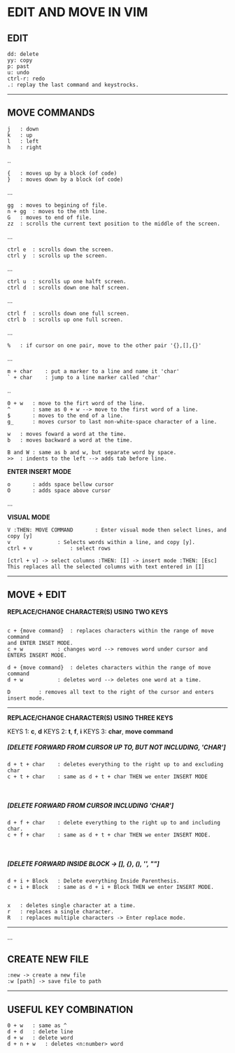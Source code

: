 EDIT AND MOVE IN VIM
====================

EDIT
----

```text
dd: delete
yy: copy
p: past
u: undo
ctrl-r: redo
.: replay the last command and keystrocks.
```
---


MOVE COMMANDS
-------------

```text
j	: down
k	: up
l	: left
h	: right
```
..

```text
{ 	: moves up by a block (of code)
} 	: moves down by a block (of code)
```
...

```text
gg	: moves to begining of file.
n + gg	: moves to the nth line.
G	: moves to end of file.
zz	: scrolls the current text position to the middle of the screen.
```
...

```text
ctrl e	: scrolls down the screen.
ctrl y	: scrolls up the screen.
```
...

```text
ctrl u	: scrolls up one halft screen.
ctrl d	: scrolls down one half screen.
```
...

```text
ctrl f	: scrolls down one full screen.
ctrl b	: scrolls up one full screen.
```
...

```text
%	: if cursor on one pair, move to the other pair '{},[],{}'
```
...

```text
m + char	: put a marker to a line and name it 'char'
` + char	: jump to a line marker called 'char'
```
..

```text
0 + w	: move to the firt word of the line.
^ 		: same as 0 + w --> move to the first word of a line.
$ 		: moves to the end of a line.
g_		: moves cursor to last non-white-space character of a line.

w	: moves foward a word at the time.
b	: moves backward a word at the time.

B and W : same as b and w, but separate word by space.
>>	: indents to the left --> adds tab before line.
```

**ENTER INSERT MODE**
```text
o		: adds space bellow cursor
O		: adds space above cursor
```
...

**VISUAL MODE**
```text
V :THEN: MOVE COMMAND		: Enter visual mode then select lines, and copy [y]
v				: Selects words within a line, and copy [y].
ctrl + v 			: select rows

[ctrl + v] -> select columns :THEN: [I] -> insert mode :THEN: [Esc] 
This replaces all the selected columns with text entered in [I]
```

---

MOVE + EDIT
------------

**REPLACE/CHANGE CHARACTER(S) USING TWO KEYS**
```text

c + {move command} 	: replaces characters within the range of move command
and ENTER INSET MODE.
c + w			: changes word --> removes word under cursor and ENTERS INSERT MODE.

d + {move command} 	: deletes characters within the range of move command
d + w			: deletes word --> deletes one word at a time.

D         : removes all text to the right of the cursor and enters insert mode.
```
---


**REPLACE/CHANGE CHARACTER(S) USING THREE KEYS**

KEYS 1: **c**, **d**
KEYS 2: **t**, **f**, **i**
KEYS 3: **char**, **move command**


##### __\[DELETE FORWARD FROM CURSOR UP TO, BUT NOT INCLUDING, 'CHAR']__

```text
d + t + char	: deletes everything to the right up to and excluding char
c + t + char	: same as d + t + char THEN we enter INSERT MODE
```
<p>&nbsp;</p>

##### __\[DELETE FORWARD FROM CURSOR INCLUDING 'CHAR']__

```text
d + f + char	: delete everything to the right up to and including char.
c + f + char	: same as d + t + char THEN we enter INSERT MODE.
```
<p>&nbsp;</p>

##### __\[DELETE FORWARD INSIDE BLOCK -> \[], {}, (), '', ""]__

```text
d + i + Block 	: Delete everything Inside Parenthesis.
c + i + Block 	: same as d + i + Block THEN we enter INSERT MODE.


x	: deletes single character at a time. 
r	: replaces a single character.
R	: replaces multiple characters -> Enter replace mode.
```
---

...


CREATE NEW FILE
-----------------
``` text
:new -> create a new file
:w [path] -> save file to path
```
---

USEFUL KEY COMBINATION
----------------------
```text
0 + w 	: same as ^
d + d 	: delete line
d + w 	: delete word
d + n + w	: deletes <n:number> word 
```

